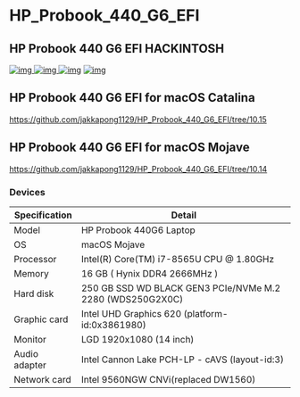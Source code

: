 # HP_Probook_440_G6_EFI

## HP Probook 440 G6 EFI HACKINTOSH

[![img](https://img.shields.io/github/stars/jinmu333/HP_Probook_440_G6_EFI.svg?logoColor=blue&style=for-the-badge)
![img](https://img.shields.io/github/forks/jinmu333/HP_Probook_440_G6_EFI.svg?logoColor=blue&style=for-the-badge)
![img](https://img.shields.io/github/last-commit/jinmu333/HP_Probook_440_G6_EFI.svg?color=blue&style=for-the-badge)](https://github.com/jinmu333/HP_Probook_440_G6_EFI)
[![img](https://img.shields.io/badge/link-996.icu-red.svg?style=for-the-badge)](https://github.com/996icu/996.ICU)

## HP Probook 440 G6 EFI for macOS Catalina
https://github.com/jakkapong1129/HP_Probook_440_G6_EFI/tree/10.15

## HP Probook 440 G6 EFI for macOS Mojave
https://github.com/jakkapong1129/HP_Probook_440_G6_EFI/tree/10.14


### Devices

| Specification     | Detail                                            |
| -------- | ----------------------------------------------------- |
| Model | HP Probook 440G6 Laptop                                    |
| OS | macOS Mojave                                   |
| Processor   | Intel(R) Core(TM) i7-8565U CPU @ 1.80GHz                  |
| Memory     | 16 GB ( Hynix DDR4 2666MHz )                           |
| Hard disk     | 250 GB SSD WD BLACK GEN3 PCIe/NVMe M.2 2280 (WDS250G2X0C)                    |
| Graphic card     | Intel UHD Graphics 620 (platform-id:0x‭3861980‬)       |
| Monitor   |  LGD  1920x1080 (14 inch)                      |
| Audio adapter     | 	Intel Cannon Lake PCH-LP - cAVS  (layout-id:3)                                 |
| Network card     | Intel 9560NGW CNVi(replaced DW1560)                     |


